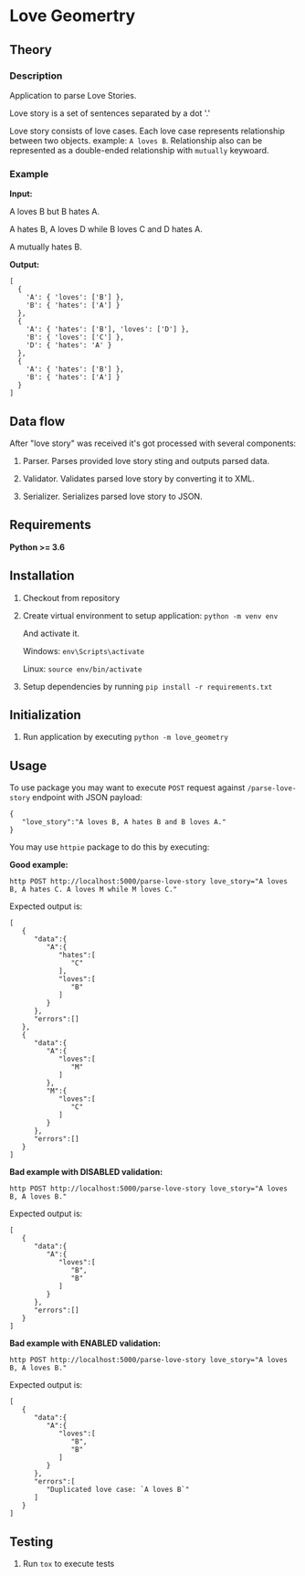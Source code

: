 # Love Geomertry

## Theory 

### Description
Application to parse Love Stories.

Love story is a set of sentences separated by a dot '.' 

Love story consists of love cases. Each love case 
represents relationship between two objects.
example: `A loves B`. Relationship also can be 
represented as a double-ended relationship with
`mutually` keywoard.

### Example

**Input:**

A loves B but B hates A.

A hates B, A loves D while B loves C and D hates A.

A mutually hates B.

**Output:**

```
[
  {
    'A': { 'loves': ['B'] },
    'B': { 'hates': ['A'] }
  },
  {
    'A': { 'hates': ['B'], 'loves': ['D'] },
    'B': { 'loves': ['C'] },
    'D': { 'hates': 'A' }
  },
  {
    'A': { 'hates': ['B'] },
    'B': { 'hates': ['A'] }
  }
]
```

## Data flow

After "love story" was received it's got processed with several components:

1. Parser. Parses provided love story sting and outputs parsed data.

1. Validator. Validates parsed love story by converting it to XML.

1. Serializer. Serializes parsed love story to JSON.


## Requirements

**Python >= 3.6**

## Installation

1. Checkout from repository
1. Create virtual environment to setup application:
	`python -m venv env`

	And activate it.
   
   	Windows: `env\Scripts\activate`
   
	Linux: `source env/bin/activate`
1. Setup dependencies by running `pip install -r requirements.txt` 

## Initialization

1. Run application by executing `python -m love_geometry`

## Usage

To use package you may want to execute `POST` request against `/parse-love-story` 
endpoint with JSON payload:

```
{
   "love_story":"A loves B, A hates B and B loves A."
}
```

You may use `httpie` package to do this by executing:

**Good example:**

```
http POST http://localhost:5000/parse-love-story love_story="A loves B, A hates C. A loves M while M loves C."
```

Expected output is:

```
[
   {
      "data":{
         "A":{
            "hates":[
               "C"
            ],
            "loves":[
               "B"
            ]
         }
      },
      "errors":[]
   },
   {
      "data":{
         "A":{
            "loves":[
               "M"
            ]
         },
         "M":{
            "loves":[
               "C"
            ]
         }
      },
      "errors":[]
   }
]
```

**Bad example with DISABLED validation:**

```
http POST http://localhost:5000/parse-love-story love_story="A loves B, A loves B."
```

Expected output is:

```
[
   {
      "data":{
         "A":{
            "loves":[
               "B",
               "B"
            ]
         }
      },
      "errors":[]
   }
]
```

**Bad example with ENABLED validation:**

```
http POST http://localhost:5000/parse-love-story love_story="A loves B, A loves B."
```

Expected output is:

```
[
   {
      "data":{
         "A":{
            "loves":[
               "B",
               "B"
            ]
         }
      },
      "errors":[
         "Duplicated love case: `A loves B`"
      ]
   }
]
```

## Testing 

1. Run `tox` to execute tests


